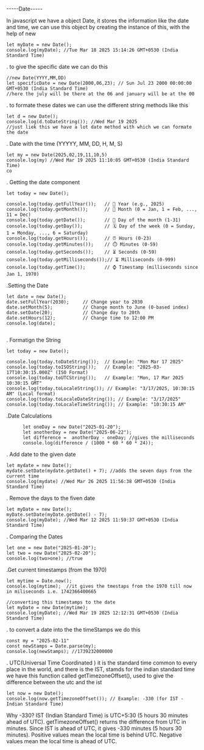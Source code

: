 -----Date-----

In javascript we have a object Date, it stores the information like the date and time, we can use this object by creating the instance of this, with the help of new
```
let myDate = new Date();
console.log(myDate); //Tue Mar 18 2025 15:14:26 GMT+0530 (India Standard Time)
```

. to give the specific date we can do this
```
//new Date(YYYY,MM,DD)
let specificDate = new Date(2000,06,23); // Sun Jul 23 2000 00:00:00 GMT+0530 (India Standard Time)
//here the july will be there at the 06 and january will be at the 00
```

. to formate these dates we can use the different string methods like this
```
let d = new Date();
console.log(d.toDateString()); //Wed Mar 19 2025
//just liek this we have a lot date method with which we can formate the date
```


. Date with the time (YYYYY, MM, DD, H, M, S)
```
let my = new Date(2025,02,19,11,10,5)
console.log(my) //Wed Mar 19 2025 11:10:05 GMT+0530 (India Standard Time)
co
```


. Getting the date component
```
let today = new Date();

console.log(today.getFullYear());   // 📅 Year (e.g., 2025)
console.log(today.getMonth());      // 🔢 Month (0 = Jan, 1 = Feb, ..., 11 = Dec)
console.log(today.getDate());       // 📆 Day of the month (1-31)
console.log(today.getDay());        // 🗓️ Day of the week (0 = Sunday, 1 = Monday, ..., 6 = Saturday)
console.log(today.getHours());      // ⏰ Hours (0-23)
console.log(today.getMinutes());    // ⏱️ Minutes (0-59)
console.log(today.getSeconds());    // ⏳ Seconds (0-59)
console.log(today.getMilliseconds());// ⏳ Milliseconds (0-999)
console.log(today.getTime());       // ⌚ Timestamp (milliseconds since Jan 1, 1970)
```


.Setting the Date
```
let date = new Date();
date.setFullYear(2030);     // Change year to 2030
date.setMonth(5);           // Change month to June (0-based index)
date.setDate(20);           // Change day to 20th
date.setHours(12);          // Change time to 12:00 PM
console.log(date);
  
```

. Formatign the String
```
let today = new Date();

console.log(today.toDateString());  // Example: "Mon Mar 17 2025"
console.log(today.toISOString());   // Example: "2025-03-17T10:30:15.000Z" (ISO Format)
console.log(today.toUTCString());   // Example: "Mon, 17 Mar 2025 10:30:15 GMT"
console.log(today.toLocaleString()); // Example: "3/17/2025, 10:30:15 AM" (Local format)
console.log(today.toLocaleDateString()); // Example: "3/17/2025"
console.log(today.toLocaleTimeString()); // Example: "10:30:15 AM"

```


.Date Calculations
```
      let oneDay = new Date("2025-01-20");
      let anotherDay = new Date("2025-06-22");
      let difference =  anotherDay - oneDay; //gives the milliseconds
      console.log(difference / (1000 * 60 * 60 * 24));
```

. Add date to the given date
```
let mydate = new Date();
mydate.setDate(mydate.getDate() + 7); //adds the seven days from the current time
console.log(mydate) //Wed Mar 26 2025 11:56:38 GMT+0530 (India Standard Time)
```

. Remove the days to the fiven date
```
let myDate = new Date();
myDate.setDate(myDate.getDate() - 7);
console.log(myDate); //Wed Mar 12 2025 11:59:37 GMT+0530 (India Standard Time)

```

. Comparing the Dates
```
let one = new Date("2025-01-20");
let two = new Date("2025-02-20");
console.log(two>one); //true

```


.Get current timestamps (from the 1970)
```
let mytime = Date.now();
console.log(mytime);  //it gives the tmestaps from the 1970 till now in miliseconds i.e. 1742366400665

//converting this timestamps to the date
let myDate = new Date(mytime);
console.log(myDate); //Wed Mar 19 2025 12:12:31 GMT+0530 (India Standard Time)

```


. to convert a date into the the timeStamps we do this
```
const my = "2025-02-11"
const newStamps = Date.parse(my);
console.log(newStamps); //1739232000000

```



. UTC(Universal Time Coordinated ) it is the standard time common to every place in the world, and there is the IST, stamds for the indian standard time
we have this function called getTimezoneOffset(), used to give the difference between the utc and the ist
```
let now = new Date();
console.log(now.getTimezoneOffset()); // Example: -330 (for IST - Indian Standard Time)
```

Why -330?
IST (Indian Standard Time) is UTC+5:30 (5 hours 30 minutes ahead of UTC).
getTimezoneOffset() returns the difference from UTC in minutes.
Since IST is ahead of UTC, it gives -330 minutes (5 hours 30 minutes).
Positive values mean the local time is behind UTC.
Negative values mean the local time is ahead of UTC.
